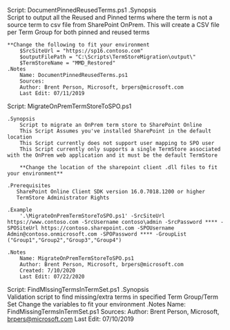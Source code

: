 Script: DocumentPinnedReusedTerms.ps1
.Synopsis        
        Script to output all the Reused and Pinned terms where the term is not a source term to csv file from SharePoint OnPrem.
	This will create a CSV file per Term Group for both pinned and reused terms

	**Change the following to fit your environment
		$SrcSiteUrl = "https://sp16.contoso.com"
		$outputFilePath = "C:\Scripts\TermStoreMigration\output\"
		$TermStoreName = "MMD_Restored"
    .Notes
        Name: DocumentPinnedReusedTerms.ps1
        Sources: 
        Author: Brent Person, Microsoft, brpers@microsoft.com
        Last Edit: 07/11/2019


Script: MigrateOnPremTermStoreToSPO.ps1

    .Synopsis        
        Script to migrate an OnPrem term store to SharePoint Online
        This Script Assumes you've installed SharePoint in the default location
        This Script currently does not support user mapping to SPO user
        This Script currently only supports a single TermStore associated with the OnPrem web application and it must be the default TermStore
        
        **Change the location of the sharepoint client .dll files to fit your environment**

    .Prerequisites
       SharePoint Online Client SDK version 16.0.7018.1200 or higher
       TermStore Administrator Rights
    
    .Example
        '.\MigrateOnPremTermStoreToSPO.ps1' -SrcSiteUrl https://www.contoso.com -SrcUsername contoso\admin -SrcPassword **** -SPOSiteUrl https://contoso.sharepoint.com -SPOUsername Admin@contoso.onmicrosoft.com -SPOPassword **** -GroupList ("Group1","Group2","Group3","Group4")
    
    .Notes
        Name: MigrateOnPremTermStoreToSPO.ps1
        Author: Brent Person, Microsoft, brpers@microsoft.com
        Created: 7/10/2020
        Last Edit: 07/22/2020


Script: FindMIssingTermsInTermSet.ps1
.Synopsis        
        Validation script to find missing/extra terms in specified Term Group/Term Set
        Change the variables to fit your environment
    .Notes
        Name: FindMissingTermsInTermSet.ps1
        Sources: 
        Author: Brent Person, Microsoft, brpers@microsoft.com
        Last Edit: 07/10/2019
